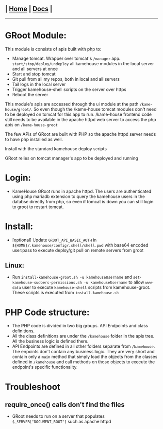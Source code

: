| [Home](/README.md) | [Docs](/docs/README.md) |
---------------------------------------------------------------

*********************

# GRoot Module:

This module is consists of apis built with php to:

* Manage tomcat. Wrapper over tomcat's `/manager` app. `start/stop/deploy/undeploy` all kamehouse modules in the local server and all servers at once
* Start and stop tomcat
* Git pull from all my repos, both in local and all servers
* Tail logs in the local server
* Trigger kamehouse-shell scripts on the server over https
* Reboot the server

This module's apis are accessed through the ui module at the path `/kame-house/groot/`. So even though the /kame-house tomcat modules don't need to be deployed on tomcat for this app to run. /kame-house frontend code still needs to be available in the apache httpd web server to access the php apis on `/kame-house-groot`

The few APIs of GRoot are built with PHP so the apache httpd server needs to have php installed as well.

Install with the standard kamehouse deploy scripts

GRoot relies on tomcat manager's app to be deployed and running

# Login:

- KameHouse GRoot runs in apache httpd. The users are authenticated using php mariadb extension to query the kamehouse users in the databse directly from php, so even if tomcat is down you can still login to groot to restart tomcat.

# Install:

- [optional] Update `GROOT_API_BASIC_AUTH` in `${HOME}/.kamehouse/config/.shell/shell.pwd` with base64 encoded user:pass to execute deploy/git pull on remote servers from groot

## Linux:

- Run `install-kamehouse-groot.sh -u kamehouseUsername` and `set-kamehouse-sudoers-permissions.sh -u kamehouseUsername` to allow `www-data` user to execute `kamehouse-shell` scripts from kamehouse-groot. These scripts is executed from `install-kamehouse.sh`

# PHP Code structure:

- The PHP code is divided in two big groups. API Endpoints and class definitions. 
- All the class definitions are under the `/kamehouse` folder in the apis tree. All the business logic is defined there.
- API Endpoints are defined in all other folders separate from `/kamehouse`. The enpoints don't contain any business logic. They are very short and contain only a `main` method that simply load the objects from the classes defined in `/kamehouse` and call methods on those objects to execute the endpoint's specific functionality.

# Troubleshoot

## require_once() calls don't find the files

- GRoot needs to run on a server that populates `$_SERVER["DOCUMENT_ROOT"]` such as apache httpd
